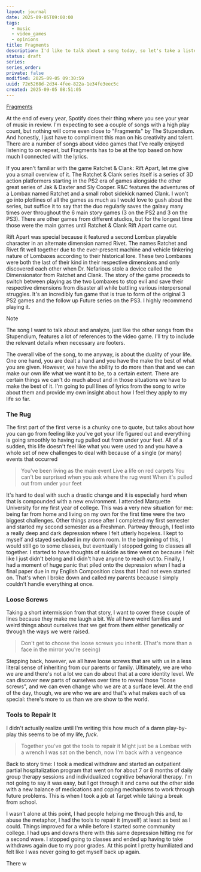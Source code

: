 ```yaml
---
layout: journal
date: 2025-09-05T09:00:00
tags:
  - music
  - video_games
  - opinions
title: Fragments
description: I'd like to talk about a song today, so let's take a listen to the song "Fragments" by The Stupendium.
status: draft
series:
series_order:
private: false
modified: 2025-09-05 09:30:59
uuid: 72e5268d-2d34-4fee-822a-1e34fe3eec5c
created: 2025-09-05 08:51:05
---
```

[Fragments](https://open.spotify.com/track/7zflDhdE9Y75Gv8V8NNpLY)

At the end of every year, Spotify does their thing where you see your year of music in review. I'm expecting to see a couple of songs with a high play count, but nothing will come even close to "Fragments" by The Stupendium. And honestly, I just have to compliment this man on his creativity and talent. There are a number of songs about video games that I've really enjoyed listening to on repeat, but Fragments has to be at the top based on how much I connected with the lyrics.

If you aren't familiar with the game Ratchet & Clank: Rift Apart, let me give you a small overview of it.  The Ratchet & Clank series itself is a series of 3D action platformers starting in the PS2 era of games alongside the other great series of Jak & Daxter and Sly Cooper.  R&C features the adventures of a Lombax named Ratchet and a small robot sidekick named Clank.  I won't go into plotlines of all the games as much as I would love to gush about the series, but suffice it to say that the duo regularly saves the galaxy many times over throughout the 6 main story games (3 on the PS2 and 3 on the PS3).  There are other games from different studios, but for the longest time those were the main games until Ratchet & Clank Rift Apart came out.

Rift Apart was special because it featured a second Lombax playable character in an alternate dimension named Rivet.  The names Ratchet and Rivet fit well together due to the ever-present machine and vehicle tinkering nature of Lombaxes according to their historical lore.  These two Lombaxes were both the last of their kind in their respective dimensions and only discovered each other when Dr. Nefarious stole a device called the Dimensionator from Ratchet and Clank.  The story of the game proceeds to switch between playing as the two Lombaxes to stop evil and save their respective dimensions from disaster all while battling various interpersonal struggles.  It's an incredibly fun game that is true to form of the original 3 PS2 games and the follow up Future series on the PS3.  I highly recommend playing it.

> [!NOTE] 
The song I want to talk about and analyze, just like the other songs from the Stupendium, features a lot of references to the video game.  I'll try to include the relevant details when necessary are footers.

The overall vibe of the song, to me anyway, is about the duality of your life.  One one hand, you are dealt a hand and you have the make the best of what you are given.  However, we have the ability to do more than that and we can make our own life what we want it to be, to a certain extent.  There are certain things we can't do much about and in those situations we have to make the best of it.  I'm going to pull lines of lyrics from the song to write about them and provide my own insight about how I feel they apply to my life so far.

### The Rug
The first part of the first verse is a chunky one to quote, but talks about how you can go from feeling like you've got your life figured out and everything is going smoothly to having rug pulled out from under your feet.  All of a sudden, this life doesn't feel like what you were used to and you have a whole set of new challenges to deal with because of a single (or many) events that occurred

> You've been living as the main event
> Live a life on red carpets
> You can't be surprised when you ask where the rug went
> When it's pulled out from under your feet

It's hard to deal with such a drastic change and it is especially hard when that is compounded with a new environment.  I attended Marquette University for my first year of college.  This was a very new situation for me: being far from home and living on my own for the first time were the two biggest challenges.  Other things arose after I completed my first semester and started my second semester as a Freshman.  Partway through, I feel into a really deep and dark depression where I felt utterly hopeless.  I kept to myself and stayed secluded in my dorm room.  In the beginning of this, I would still go to some classes, but eventually I stopped going to classes all together.  I started to have thoughts of suicide as time went on because I felt like I just didn't belong and I didn't have anyone to reach out to.  Finally, I had a moment of huge panic that piled onto the depression when I had a final paper due in my English Composition class that I had not even started on.  That's when I broke down and called my parents because I simply couldn't handle everything at once.

### Loose Screws
Taking a short intermission from that story, I want to cover these couple of lines because they make me laugh a bit.  We all have weird families and weird things about ourselves that we get from them either genetically or through the ways we were raised.

> Don't get to choose the loose screws you inherit.
> (That's more than a face in the mirror you're seeing)

Stepping back, however, we all have loose screws that are with us in a less literal sense of inheriting from our parents or family.  Ultimately, we are who we are and there's not a lot we can do about that at a core identity level.  We can discover new parts of ourselves over time to reveal those "loose screws", and we can even change who we are at a surface level.  At the end of the day, though, we are who we are and that's what makes each of us special: there's more to us than we are show to the world.

### Tools to Repair It
I didn't actually realize until I'm writing this how much of a damn play-by-play this seems to be of my life, *fuck*.

>Together you've got the tools to repair it
>Might just be a Lombax with a wrench
>I was sat on the bench, now I'm back with a vengeance

Back to story time: I took a medical withdraw and started an outpatient partial hospitalization program that went on for about 7 or 8 months of daily group therapy sessions and individualized cognitive behavioral therapy.  I'm not going to say it was easy, but I got through it and came out the other side with a new balance of medications and coping mechanisms to work through future problems.  This is when I took a job at Target while taking a break from school.

I wasn't alone at this point, I had people helping me through this and, to abuse the metaphor, I had the tools to repair it (myself) at least as best as I could.  Things improved for a while before I started some community college.  I had ups and downs there with this same depression hitting me for a second wave.  I stopped going to classes and ended up having to take withdraws again due to my poor grades.  At this point I pretty humiliated and felt like I was never going to get myself back up again.

There w